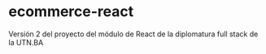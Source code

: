 # ecommerce-react
Versión 2 del proyecto del módulo de React de la diplomatura full stack de la UTN.BA
